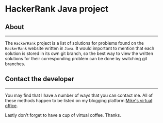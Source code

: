 # HackerRank Java project

## About

* * *

The `HackerRank` project is a list of solutions for problems found on the
`HackerRank` website written in `Java`. It would important to mention that
each solution is stored in its own git branch, so the best way to view the
written solutions for their corresponding problem can be done by switching
git branches.

## Contact the developer

* * *

You may find that I have a number of ways that you can contact
me. All of these methods happen to be listed on my blogging platform
[Mike's virtual office](https://michaelbrockus.home.blog/contact/).

Lastly don't forget to have a cup of virtual coffee. Thanks.
